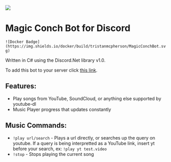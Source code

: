 ![](http://i.imgur.com/Uv8fWNY.png)

Magic Conch Bot for Discord
===================

`![Docker Badge](https://img.shields.io/docker/build/tristanmcpherson/MagicConchBot.svg)`

Written in C# using the Discord.Net library v1.0.

To add this bot to your server click [this link](https://discordapp.com/oauth2/authorize?client_id=267000484420780045&scope=bot&permissions=540048384).

**Features:**
------------------

- Play songs from YouTube, SoundCloud, or anything else supported by youtube-dl
- Music Player progress that updates constantly


**Music Commands:**
------------------

- `!play url/search` - Plays a url directly, or searches up the query on youtube. If a query is being interpretted as a YouTube link, insert yt before your search, ex: `!play yt test.video`
- `!stop` - Stops playing the current song
